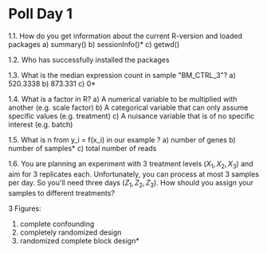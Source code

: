 # Poll Day 1
1.1. How do you get information about the current R-version and loaded packages
   a) summary()
   b) sessionInfo()*
   c) getwd()

1.2. Who has successfully installed the packages

1.3. What is the median expression count in sample "BM_CTRL_3"?
   a) 520.3338
   b) 873.331
   c) 0*

1.4. What is a factor in R?
   a) A numerical variable to be multiplied with another (e.g. scale factor)
   b) A categorical variable that can only assume specific values (e.g. treatment)
   c) A nuisance variable that is of no specific interest (e.g. batch)

1.5. What is n from y_i = f(x_i) in our example ?
   a) number of genes
   b) number of samples*
   c) total number of reads

1.6. You are planning an experiment with 3 treatment levels $(X_1, X_2, X_3)$ and aim for 3 replicates each. Unfortunately, you can process at most 3 samples per day. So you'll need three days $(Z_1, Z_2, Z_3)$. How should you assign your samples to different treatments?

   3 Figures:
   1. complete confounding
   2. completely randomized design
   3. randomized complete block design*

